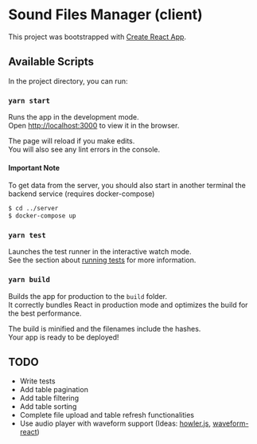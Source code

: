 # Sound Files Manager (client)

This project was bootstrapped with [Create React App](https://github.com/facebook/create-react-app).

## Available Scripts

In the project directory, you can run:

### `yarn start`

Runs the app in the development mode.<br />
Open [http://localhost:3000](http://localhost:3000) to view it in the browser.

The page will reload if you make edits.<br />
You will also see any lint errors in the console.

#### Important Note

To get data from the server, you should also start in another terminal the backend service (requires docker-compose)

```bash
$ cd ../server
$ docker-compose up
```

### `yarn test`

Launches the test runner in the interactive watch mode.<br />
See the section about [running tests](https://facebook.github.io/create-react-app/docs/running-tests) for more information.

### `yarn build`

Builds the app for production to the `build` folder.<br />
It correctly bundles React in production mode and optimizes the build for the best performance.

The build is minified and the filenames include the hashes.<br />
Your app is ready to be deployed!


## TODO

* Write tests
* Add table pagination
* Add table filtering
* Add table sorting
* Complete file upload and table refresh functionalities
* Use audio player with waveform support (Ideas: [howler.js](https://github.com/goldfire/howler.js), [waveform-react](https://ruebel.github.io/waveform-react/))